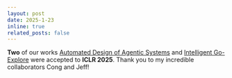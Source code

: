 ```yaml
---
layout: post
date: 2025-1-23
inline: true
related_posts: false
---
```


**Two** of our works <a href="https://www.shengranhu.com/ADAS/">Automated Design of Agentic Systems</a> and <a href="https://www.conglu.co.uk/intelligentgoexplore/">Intelligent Go-Explore</a> were accepted to **ICLR 2025**. Thank you to my incredible collaborators Cong and Jeff!